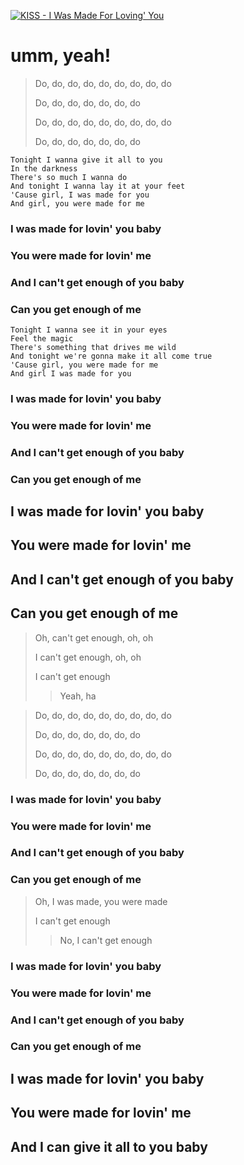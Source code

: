[![KISS - I Was Made For Loving' You](http://dja73.d.j.pic.centerblog.net/8ev534ej.jpg)](http://www.youtube.com/watch?v=diKz9udywg4)


# umm, yeah!

> Do, do, do, do, do, do, do, do, do
>
> Do, do, do, do, do, do, do
>
> Do, do, do, do, do, do, do, do, do
>
> Do, do, do, do, do, do, do

```text
Tonight I wanna give it all to you
In the darkness
There's so much I wanna do
And tonight I wanna lay it at your feet
'Cause girl, I was made for you
And girl, you were made for me
```

### I was made for lovin' you baby
### You were made for lovin' me
### And I can't get enough of you baby
### Can you get enough of me

```text
Tonight I wanna see it in your eyes
Feel the magic
There's something that drives me wild
And tonight we're gonna make it all come true
'Cause girl, you were made for me
And girl I was made for you
```

### I was made for lovin' you baby
### You were made for lovin' me
### And I can't get enough of you baby
### Can you get enough of me

## I was made for lovin' you baby
## You were made for lovin' me
## And I can't get enough of you baby
## Can you get enough of me

> Oh, can't get enough, oh, oh
>
> I can't get enough, oh, oh
>
> I can't get enough
>
>>  Yeah, ha

> Do, do, do, do, do, do, do, do, do
>
> Do, do, do, do, do, do, do
>
> Do, do, do, do, do, do, do, do, do
>
> Do, do, do, do, do, do, do

### I was made for lovin' you baby
### You were made for lovin' me
### And I can't get enough of you baby
### Can you get enough of me

> Oh, I was made, you were made
>
> I can't get enough
>
>> No, I can't get enough

### I was made for lovin' you baby
### You were made for lovin' me
### And I can't get enough of you baby
### Can you get enough of me

## I was made for lovin' you baby
## You were made for lovin' me
## And I can give it all to you baby